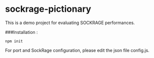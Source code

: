 sockrage-pictionary
===================

This is a demo project for evaluating SOCKRAGE performances.

###Installation : 

    npm init
    
For port and SockRage configuration, please edit the json file config.js.
